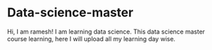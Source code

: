 # Data-science-master
Hi, I am ramesh!
I am learning data science.
This data science master course learning, here I will upload all my learning day wise.
